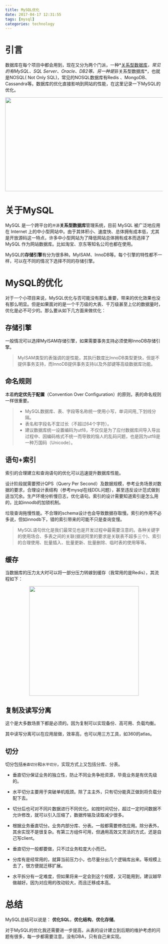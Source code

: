```yaml
---
title: MySQL优化
date: 2017-04-17 12:31:55
tags: [mysql]
categories: technology
---
```


# 引言

数据库在每个项目中都会用到，现在又分为两个门派，一种*[关系型数据库](http://baike.baidu.com/link?url=F1B2ducJyF3-AS6F8RbkCx-1y10TqUb0tcFlxpySya025ev87isg4GprakGLkp0RvhYLO6qbgzGBTskhi-iLVM9R6yI9MtAqhHq6qy7VPj6HTfW01Y2bIhIR5O7g1xOYdZ6Zsm_qzvnKGVw5oFSzkK)*，常见的有MySQL、SQL Server、Oracle、DB2等。另一种是*非关系型数据库*，也就是NOSQL( Not Only SQL)，常见的NOSQL数据库有Redis 、MongoDB、Cassandra等。数据库的优化直接影响到网站的性能，在这里记录一下MySQL的优化。

<div align=center><img width="700" height="300" src="http://on937g0jc.bkt.clouddn.com/2017-4-17/MYSQL.jpg" algin="center"/>

</div>

<!-- more -->

# 关于MySQL

MySQL 是一个跨平台的`开源`**关系型数据库**管理系统，目前 MySQL 被广泛地应用在 Internet 上的中小型网站中。由于其体积小、速度快、总体拥有成本低，尤其是开放源码这一特点，许多中小型网站为了降低网站总体拥有成本而选择了 MySQL 作为网站数据库。比如淘宝、京东等知名公司也都在使用。

MySQL的**存储引擎**有分为很多种。MyISAM、InnoDB等。每个引擎的特性都不一样，可以在不同的情况下选择不同的存储引擎。

# MySQL的优化

对于一个小项目来说，MySQL优化与否可能没有那么重要，带来的优化效果也没有那么明显。但是如果面对的是一个千万级的大表、千万级甚至上亿的数据量时，优化是必不可少的。那么要从如下几方面来做优化：

## 存储引擎

一般情况可以选择MyISAM存储引擎，如果需要事务支持必须使用InnoDB存储引擎。

> MyISAM类型的表强调的是性能，其执行数度比InnoDB类型更快，但是不提供事务支持，而InnoDB提供事务支持以及外部键等高级数据库功能。

## 命名规则

本着**约定优先于配置**（Convention Over Configuration）的原则，表的命名规则一样很重要。

> - MySQL数据库、表、字段等名称统一使用小写，单词间用_下划线分隔。
> - 表名和字段名不宜过长（不超过64个字符）。
> - 建议数据库统一设置编码为utf8，不仅仅是为了应付数据库间导入导出过程中、因编码格式不统一而导致的恼人的乱码问题，也是因为utf8是一种万国码（Unicode）。

## 语句+索引

索引的合理建立和查询语句的优化可以迅速提升数据库性能。

设计阶段就需要预计QPS（Query Per Second）及数据规模，参考业务场景对数据的要求，合理设计表结构（参考mysql在线DDL问题），甚至违反设计范式做到适当冗余。生产环境分析慢日志，优化语句。索引的设计需要知道索引是怎么用的，比如innodb的加锁机制。

垃圾查询拖慢性能。不合理的schema设计也会导致数据存取慢。索引的作用不必多说，但如innodb下，错的索引带来的可能不只是查询变慢。

> MySQL语句优化是我们最常见也是开发过程中最需要注意的。各种关键字的使用场合、多表之间的关联(据说阿里的要求是关联表不超多三个)、索引的合理使用、批量插入、批量更新、批量删除、临时表的使用等等。

## 缓存

当数据库的压力太大时可以将一部分压力转嫁到缓存（我常用的是Redis），其流程如下：

<div align=center><img width="350" height="350" src="http://on937g0jc.bkt.clouddn.com/2017-4-17/redis.png" algin="center"/>

</div>

## 复制及读写分离

这个是大多数场景下都是必须的。因为复制可以实现备份、高可用、负载均衡。

其中读写分离可以在应用层做，效率高，也可以用三方工具，如360的atlas。

## 切分

切分包括`垂直切分`和`水平切分`，实现方式上又包括分库、分表。

- 垂直切分保证业务的独立性，防止不同业务争抢资源，毕竟业务是有优先级的。
- 水平切分主要用于突破单机瓶颈。除了主主外，只有切分能真正做到将负载分配下去。
- 切分后也可对不同片数据进行不同优化。如按时间切分，超过一定时间数据不允许修改，就可以引入压缩了，数据传输及读取减少很多。


- 根据业务垂直切分。业务内部分库、分表。一般都需要修改应用。除分表外，其余实现不是很复杂。有第三方组件可用，但通用高效又灵活的方式，还是自己写client。


- 垂直切分一般都要做，只不过业务粒度大小而已。
- 分库有是经常用的，就算当前压力小，也尽量分出几个逻辑库出来。等规模上去了，很方便就迁移扩展。
- 水平拆分有一定难度，但如果将来一定会到这个规模，又可能用到，建议越早做越好。因为对应用的改动较大，而且迁移成本高。

# 总结

MySQL总结可以说是： **优化SQL**，**优化结构**，**优化存储**。

对于MySQL的优化我还需要进一步提高，从表的设计建立到后期的维护考虑的问题有很多，每一步都需要注意。没有DBA，只有自己来实现。